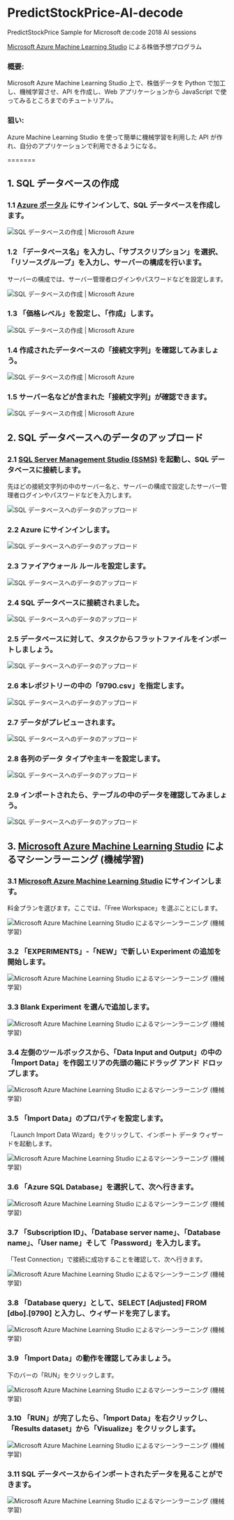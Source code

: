 # PredictStockPrice-AI-decode
PredictStockPrice Sample for Microsoft de:code 2018 AI sessions

[Microsoft Azure Machine Learning Studio](https://studio.azureml.net) による株価予想プログラム

### 概要:
Microsoft Azure Machine Learning Studio 上で、株価データを Python で加工し、機械学習させ、API を作成し、Web アプリケーションから JavaScript で使ってみるところまでのチュートリアル。

### 狙い:
Azure Machine Learning Studio を使って簡単に機械学習を利用した API が作れ、自分のアプリケーションで利用できるようになる。

=======
## 1. SQL データベースの作成

### 1.1 [Azure ポータル](https://portal.azure.com) にサインインして、SQL データベースを作成します。

![SQL データベースの作成 | Microsoft Azure](https://github.com/Fujiwo/PredictStockPrice-AI-decode/blob/master/images/2018-05-12%20(04).png?raw=true "SQL データベースの作成 | Microsoft Azure")

### 1.2 「データベース名」を入力し、「サブスクリプション」を選択、「リソースグループ」を入力し、サーバーの構成を行います。
サーバーの構成では、サーバー管理者ログインやパスワードなどを設定します。

![SQL データベースの作成 | Microsoft Azure](https://github.com/Fujiwo/PredictStockPrice-AI-decode/blob/master/images/2018-05-12%20(06).png?raw=true "SQL データベースの作成 | Microsoft Azure")

### 1.3 「価格レベル」を設定し、「作成」します。

![SQL データベースの作成 | Microsoft Azure](https://github.com/Fujiwo/PredictStockPrice-AI-decode/blob/master/images/2018-05-12%20(07).png?raw=true "SQL データベースの作成 | Microsoft Azure")

### 1.4 作成されたデータベースの「接続文字列」を確認してみましょう。

![SQL データベースの作成 | Microsoft Azure](https://github.com/Fujiwo/PredictStockPrice-AI-decode/blob/master/images/2018-05-12%20(08).png?raw=true "SQL データベースの作成 | Microsoft Azure")

### 1.5 サーバー名などが含まれた「接続文字列」が確認できます。

![SQL データベースの作成 | Microsoft Azure](https://github.com/Fujiwo/PredictStockPrice-AI-decode/blob/master/images/2018-05-12%20(10).png?raw=true "SQL データベースの作成 | Microsoft Azure")

## 2. SQL データベースへのデータのアップロード

### 2.1 [SQL Server Management Studio (SSMS)](https://docs.microsoft.com/ja-jp/sql/ssms/download-sql-server-management-studio-ssms?view=sql-server-2017) を起動し、SQL データベースに接続します。
先ほどの接続文字列の中のサーバー名と、サーバーの構成で設定したサーバー管理者ログインやパスワードなどを入力します。

![SQL データベースへのデータのアップロード](https://github.com/Fujiwo/PredictStockPrice-AI-decode/blob/master/images/2018-05-12%20(00).png?raw=true "SQL データベースへのデータのアップロード")

### 2.2 Azure にサインインします。

![SQL データベースへのデータのアップロード](https://github.com/Fujiwo/PredictStockPrice-AI-decode/blob/master/images/2018-05-12%20(11).png?raw=true "SQL データベースへのデータのアップロード")

### 2.3 ファイアウォール ルールを設定します。

![SQL データベースへのデータのアップロード](https://github.com/Fujiwo/PredictStockPrice-AI-decode/blob/master/images/2018-05-12%20(01).png?raw=true "SQL データベースへのデータのアップロード")

### 2.4 SQL データベースに接続されました。

![SQL データベースへのデータのアップロード](https://github.com/Fujiwo/PredictStockPrice-AI-decode/blob/master/images/2018-05-12%20(12).png?raw=true "SQL データベースへのデータのアップロード")

### 2.5 データベースに対して、タスクからフラットファイルをインポートしましょう。

![SQL データベースへのデータのアップロード](https://github.com/Fujiwo/PredictStockPrice-AI-decode/blob/master/images/2018-05-12%20(13).png?raw=true "SQL データベースへのデータのアップロード")

### 2.6 本レポジトリーの中の「9790.csv」を指定します。

![SQL データベースへのデータのアップロード](https://github.com/Fujiwo/PredictStockPrice-AI-decode/blob/master/images/2018-05-12%20(14).png?raw=true "SQL データベースへのデータのアップロード")

### 2.7 データがプレビューされます。

![SQL データベースへのデータのアップロード](https://github.com/Fujiwo/PredictStockPrice-AI-decode/blob/master/images/2018-05-12%20(15).png?raw=true "SQL データベースへのデータのアップロード")

### 2.8 各列のデータ タイプや主キーを設定します。

![SQL データベースへのデータのアップロード](https://github.com/Fujiwo/PredictStockPrice-AI-decode/blob/master/images/2018-05-12%20(16).png?raw=true "SQL データベースへのデータのアップロード")

### 2.9 インポートされたら、テーブルの中のデータを確認してみましょう。

![SQL データベースへのデータのアップロード](https://github.com/Fujiwo/PredictStockPrice-AI-decode/blob/master/images/2018-05-12%20(17).png?raw=true "SQL データベースへのデータのアップロード")

## 3. [Microsoft Azure Machine Learning Studio](https://studio.azureml.net) によるマシーンラーニング (機械学習)

### 3.1 [Microsoft Azure Machine Learning Studio](https://studio.azureml.net) にサインインします。
料金プランを選びます。ここでは、「Free Workspace」を選ぶことにします。

![Microsoft Azure Machine Learning Studio によるマシーンラーニング (機械学習)](https://github.com/Fujiwo/PredictStockPrice-AI-decode/blob/master/images/2018-05-12%20(18).png?raw=true "Microsoft Azure Machine Learning Studio によるマシーンラーニング (機械学習)")

### 3.2 「EXPERIMENTS」-「NEW」で新しい Experiment の追加を開始します。

![Microsoft Azure Machine Learning Studio によるマシーンラーニング (機械学習)](https://github.com/Fujiwo/PredictStockPrice-AI-decode/blob/master/images/2018-05-12%20(20).png?raw=true "Microsoft Azure Machine Learning Studio によるマシーンラーニング (機械学習)")

### 3.3 Blank Experiment を選んで追加します。

![Microsoft Azure Machine Learning Studio によるマシーンラーニング (機械学習)](https://github.com/Fujiwo/PredictStockPrice-AI-decode/blob/master/images/2018-05-12%20(21).png?raw=true "Microsoft Azure Machine Learning Studio によるマシーンラーニング (機械学習)")

### 3.4 左側のツールボックスから、「Data Input and Output」の中の「Import Data」を作図エリアの先頭の箱にドラッグ アンド ドロップします。

![Microsoft Azure Machine Learning Studio によるマシーンラーニング (機械学習)](https://github.com/Fujiwo/PredictStockPrice-AI-decode/blob/master/images/2018-05-12%20(23).png?raw=true "Microsoft Azure Machine Learning Studio によるマシーンラーニング (機械学習)")

### 3.5 「Import Data」のプロパティを設定します。
「Launch Import Data Wizard」をクリックして、インポート データ ウィザードを起動します。

![Microsoft Azure Machine Learning Studio によるマシーンラーニング (機械学習)](https://github.com/Fujiwo/PredictStockPrice-AI-decode/blob/master/images/2018-05-12%20(32).png?raw=true "Microsoft Azure Machine Learning Studio によるマシーンラーニング (機械学習)")

### 3.6 「Azure SQL Database」を選択して、次へ行きます。

![Microsoft Azure Machine Learning Studio によるマシーンラーニング (機械学習)](https://github.com/Fujiwo/PredictStockPrice-AI-decode/blob/master/images/2018-05-12%20(33).png?raw=true "Microsoft Azure Machine Learning Studio によるマシーンラーニング (機械学習)")

### 3.7 「Subscription ID」、「Database server name」、「Database name」、「User name」そして「Password」を入力します。
「Test Connection」で接続に成功することを確認して、次へ行きます。

![Microsoft Azure Machine Learning Studio によるマシーンラーニング (機械学習)](https://github.com/Fujiwo/PredictStockPrice-AI-decode/blob/master/images/2018-05-12%20(34).png?raw=true "Microsoft Azure Machine Learning Studio によるマシーンラーニング (機械学習)")

### 3.8 「Database query」として、SELECT [Adjusted] FROM [dbo].[9790] と入力し、ウィザードを完了します。

![Microsoft Azure Machine Learning Studio によるマシーンラーニング (機械学習)](https://github.com/Fujiwo/PredictStockPrice-AI-decode/blob/master/images/2018-05-12%20(39).png?raw=true "Microsoft Azure Machine Learning Studio によるマシーンラーニング (機械学習)")

### 3.9 「Import Data」の動作を確認してみましょう。
下のバーの「RUN」をクリックします。

![Microsoft Azure Machine Learning Studio によるマシーンラーニング (機械学習)](https://github.com/Fujiwo/PredictStockPrice-AI-decode/blob/master/images/2018-05-12%20(40).png?raw=true "Microsoft Azure Machine Learning Studio によるマシーンラーニング (機械学習)")

### 3.10 「RUN」が完了したら、「Import Data」を右クリックし、「Results dataset」から「Visualize」をクリックします。

![Microsoft Azure Machine Learning Studio によるマシーンラーニング (機械学習)](https://github.com/Fujiwo/PredictStockPrice-AI-decode/blob/master/images/2018-05-12%20(41).png?raw=true "Microsoft Azure Machine Learning Studio によるマシーンラーニング (機械学習)")

### 3.11 SQL データベースからインポートされたデータを見ることができます。

![Microsoft Azure Machine Learning Studio によるマシーンラーニング (機械学習)](https://github.com/Fujiwo/PredictStockPrice-AI-decode/blob/master/images/2018-05-12%20(42).png?raw=true "Microsoft Azure Machine Learning Studio によるマシーンラーニング (機械学習)")
